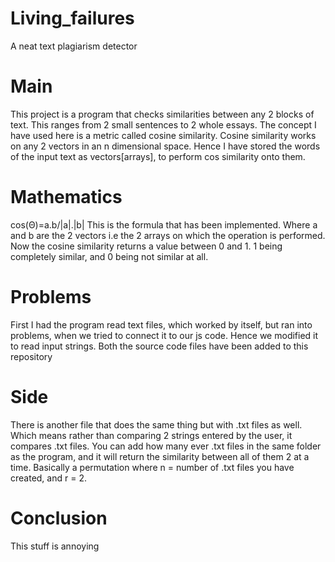 # Living_failures
A neat text plagiarism detector
# Main
This project is a program that checks similarities between any 2 blocks of text. This ranges from 2 small sentences to 2 whole essays. 
The concept I have used here is a metric called cosine similarity. Cosine similarity works on any 2 vectors in an n dimensional space. Hence I have
stored the words of the input text as vectors[arrays], to perform cos similarity onto them. 
# Mathematics
cos(Θ)=a.b/|a|.|b|
This is the formula that has been implemented. Where a and b are the 2 vectors i.e the 2 arrays on which the operation is performed.
Now the cosine similarity returns a value between 0 and 1. 1 being completely similar, and 0 being not similar at all.

# Problems
First I had the program read text files, which worked by itself, but ran into problems, when we tried to connect it to our js code. Hence we modified it to read
input strings. Both the source code files have been added to this repository

# Side 
There is another file that does the same thing but with .txt files as well. Which means rather than comparing 2 strings entered by the user, it compares .txt files.
You can add how many ever .txt files in the same folder as the program, and it will return the similarity between all of them 2 at a time. Basically a permutation where n = number of .txt files you have created, and r = 2.
# Conclusion
This stuff is annoying
